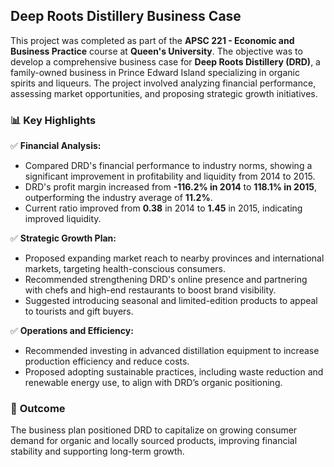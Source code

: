 ## Deep Roots Distillery Business Case  

This project was completed as part of the **APSC 221 - Economic and Business Practice** course at **Queen's University**. The objective was to develop a comprehensive business case for **Deep Roots Distillery (DRD)**, a family-owned business in Prince Edward Island specializing in organic spirits and liqueurs. The project involved analyzing financial performance, assessing market opportunities, and proposing strategic growth initiatives.  

### 📊 **Key Highlights**  
✅ **Financial Analysis:**  
- Compared DRD's financial performance to industry norms, showing a significant improvement in profitability and liquidity from 2014 to 2015.  
- DRD's profit margin increased from **-116.2% in 2014** to **118.1% in 2015**, outperforming the industry average of **11.2%**.  
- Current ratio improved from **0.38** in 2014 to **1.45** in 2015, indicating improved liquidity.  

✅ **Strategic Growth Plan:**  
- Proposed expanding market reach to nearby provinces and international markets, targeting health-conscious consumers.  
- Recommended strengthening DRD's online presence and partnering with chefs and high-end restaurants to boost brand visibility.  
- Suggested introducing seasonal and limited-edition products to appeal to tourists and gift buyers.  

✅ **Operations and Efficiency:**  
- Recommended investing in advanced distillation equipment to increase production efficiency and reduce costs.  
- Proposed adopting sustainable practices, including waste reduction and renewable energy use, to align with DRD’s organic positioning.  

### 🚀 **Outcome**  
The business plan positioned DRD to capitalize on growing consumer demand for organic and locally sourced products, improving financial stability and supporting long-term growth.
